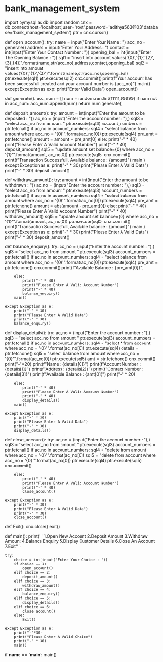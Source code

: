 # bank_management_system
import pymysql as db
import random
cnx = db.connect(host='localhost',user='root',password='adithya563@03',database='bank_management_system')
ptr = cnx.cursor()

def open_account():
    try:
        name = input("Enter Your Name : ")
        acc_no = generate()
        address = input("Enter Your Address : ")
        contact = int(input("Enter Your Contact Number : "))
        opening_bal = int(input("Enter The Opening Balance : "))
        sql1 = "insert into account values('{0}','{1}','{2}',{3},{4})".format(name,str(acc_no),address,contact,opening_bal)
        sql2 = "insert into amount values('{0}','{1}','{2}')".format(name,str(acc_no),opening_bal)
        ptr.execute(sql1)
        ptr.execute(sql2)
        cnx.commit()
        print(f"Your account has been successfull created and your account number is {acc_no}")
        main()
    except Exception as exp:
        print("Enter Valid Data")
        open_account()


def generate():
    acc_num = []
    num = random.randint(11111,99999)
    if num not in acc_num:
        acc_num.append(num)
        return num
    generate()


def deposit_amount():
    try:
        amount = int(input("Enter the amount to be deposited : "))
        ac_no = (input("Enter the account number : "),)
        sql3 = "select acc_no from amount "
        ptr.execute(sql3)
        account_numbers = ptr.fetchall()
        if ac_no in account_numbers:
            sql4 = "select balance from amount where acc_no = '{0}'".format(ac_no[0])
            ptr.execute(sql4)
            pre_amt = ptr.fetchone()
            amount = amount + pre_amt[0]
        else:
            print("-" * 40)
            print("Please Enter A Valid Account Number")
            print("-" * 40)
            deposit_amount()
        sql5 = "update amount set balance={0} where acc_no = '{1}'".format(amount, ac_no[0])
        ptr.execute(sql5)
        cnx.commit()
        print(f"Transaction Successfull, Available balance : {amount}")
        main()
    except Exception as e:
        print("-" * 30)
        print("Please Enter A Valid Data")
        print("-" * 30)
        deposit_amount()



def withdraw_amount():
    try:
        amount = int(input("Enter the amount to be withdrawn : "))
        ac_no = (input("Enter the account number : "),)
        sql3 = "select acc_no from amount "
        ptr.execute(sql3)
        account_numbers = ptr.fetchall()
        if ac_no in account_numbers:
            sql4 = "select balance from amount where acc_no = '{0}'".format(ac_no[0])
            ptr.execute(sql4)
            pre_amt = ptr.fetchone()
            amount = abs(amount - pre_amt[0])
        else:
            print("-" * 40)
            print("Please Enter A Valid Account Number")
            print("-" * 40)
            withdraw_amount()
        sql5 = "update amount set balance={0} where acc_no = '{1}'".format(amount, ac_no[0])
        ptr.execute(sql5)
        cnx.commit()
        print(f"Transaction Successfull, Available balance : {amount}")
        main()
    except Exception as e:
        print("-" * 30)
        print("Please Enter A Valid Data")
        print("-" * 30)
        deposit_amount()


def balance_enquiry():
    try:
        ac_no = (input("Enter the account number : "),)
        sql3 = "select acc_no from amount "
        ptr.execute(sql3)
        account_numbers = ptr.fetchall()
        if ac_no in account_numbers:
            sql4 = "select balance from amount where acc_no = '{0}'".format(ac_no[0])
            ptr.execute(sql4)
            pre_amt = ptr.fetchone()
            cnx.commit()
            print(f"Available Balance : {pre_amt[0]}")

        else:
            print("-" * 40)
            print("Please Enter A Valid Account Number")
            print("-" * 40)
            balance_enquiry()
        main()

    except Exception as e:
        print("-" * 30)
        print("Please Enter A Valid Data")
        print("-" * 30)
        balance_enquiry()


def display_details():
    try:
        ac_no = (input("Enter the account number : "),)
        sql3 = "select acc_no from amount "
        ptr.execute(sql3)
        account_numbers = ptr.fetchall()
        if ac_no in account_numbers:
            sql4 = "select * from account where acc_no = '{0}'".format(ac_no[0])
            ptr.execute(sql4)
            details = ptr.fetchone()
            sql5 = "select balance from amount where acc_no = '{0}'".format(ac_no[0])
            ptr.execute(sql5)
            amt = ptr.fetchone()
            cnx.commit()
            print("-"*20)
            print(f"Name : {details[0]}")
            print(f"Account Number : {details[1]}")
            print(f"Address : {details[2]}")
            print(f"Contact Number : {details[3]}")
            print(f"Available Balance : {amt[0]}")
            print("-" * 20)

        else:
            print("-" * 40)
            print("Please Enter A Valid Account Number")
            print("-" * 40)
            display_details()
        main()

    except Exception as e:
        print("-" * 30)
        print("Please Enter A Valid Data")
        print("-" * 30)
        display_details()


def close_account():
    try:
        ac_no = (input("Enter the account number : "),)
        sql3 = "select acc_no from amount "
        ptr.execute(sql3)
        account_numbers = ptr.fetchall()
        if ac_no in account_numbers:
            sql4 = "delete from amount where acc_no = '{0}'".format(ac_no[0])
            sql5 = "delete from account where acc_no = '{0}'".format(ac_no[0])
            ptr.execute(sql4)
            ptr.execute(sql5)
            cnx.commit()

        else:
            print("-" * 40)
            print("Please Enter A Valid Account Number")
            print("-" * 40)
            close_account()

    except Exception as e:
        print("-" * 30)
        print("Please Enter A Valid Data")
        print("-" * 30)
        close_account()


def Exit():
    cnx.close()
    exit()


def main():
    print('''
             1.Open New Account
             2.Deposit Amount
             3.Withdraw Amount
             4.Balance Enquiry
             5.Display Customer Details
             6.Close An Account
             7.Exit''')

    try:
        choice = int(input("Enter Your Choice : "))
        if choice == 1:
            open_account()
        elif choice == 2:
            deposit_amount()
        elif choice == 3:
            withdraw_amount()
        elif choice == 4:
            balance_enquiry()
        elif choice == 5:
            display_details()
        elif choice == 6:
            close_account()
        else:
            Exit()

    except Exception as e:
        print("-"*30)
        print("Please Enter A Valid Choice")
        print("-" * 30)
        main()


if __name__ == '__main__':
    main()
